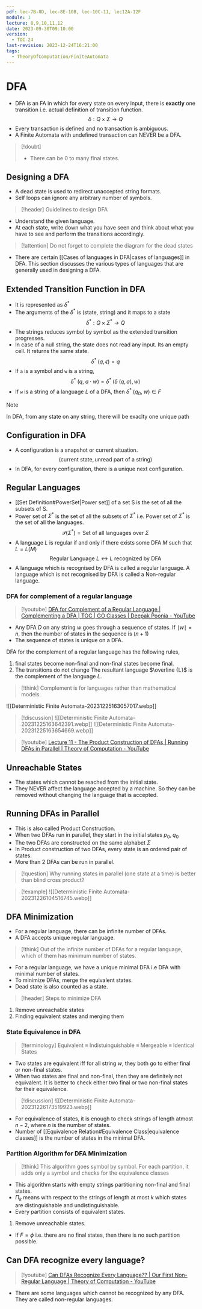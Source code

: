 ```yaml
---
pdf: lec-7B-8D, lec-8E-10B, lec-10C-11, lec12A-12F
module: 1
lecture: 8,9,10,11,12
date: 2023-09-30T09:10:00
version:
  - TOC-24
last-revision: 2023-12-24T16:21:00
tags:
  - TheoryOfComputation/FiniteAutomata
---
```

# DFA

- DFA is an FA in which for every state on every input, there is **exactly** one transition i.e. actual definition of transition function.
$$
\delta : Q \times \Sigma \rightarrow Q
$$
- Every transaction is defined and no transaction is ambiguous.
- A Finite Automata with undefined transaction can NEVER be a DFA.

> [!doubt] 
> - There can be 0 to many final states.

## Designing a DFA

- A dead state is used to redirect unaccepted string formats.
- Self loops can ignore any arbitrary number of symbols.

> [!header] Guidelines to design DFA
- Understand the given language.
- At each state, write down what you have seen and think about what you have to see and perform the transitions accordingly.

> [!attention] Do not forget to complete the diagram for the dead states

- There are certain [[Cases of languages in DFA|cases of languages]] in DFA. This section discusses the various types of languages that are generally used in designing a DFA.

## Extended Transition Function in DFA

- It is represented as $\delta^*$ 
- The arguments of the $\delta^*$ is (state, string) and it maps to a state
$$
\delta^\ast : Q \times \Sigma^\ast \rightarrow Q
$$
- The strings reduces symbol by symbol as the extended transition progresses.
- In case of a null string, the state does not read any input. Its an empty cell. It returns the same state.
$$
\delta^*\;(q, \epsilon) = q
$$
- If `a` is a symbol and `w` is a string,
$$
\delta^* \;(q,\;a \cdot w) = \delta^* \;(\delta\;(q, a), w)
$$
- If `w` is a string of a language $L$ of a DFA, then $\delta^\ast \;(q_0,\; w) \in F$ 

> [!NOTE] 
> In DFA, from any state on any string, there will be exaclty one unique path

## Configuration in DFA
- A configuration is a snapshot or current situation.
$$
(\text{current state}, \text{unread part of a string})
$$
- In DFA, for every configuration, there is a unique next configuration.

## Regular Languages

- [[Set Definition#PowerSet|Power set]] of a set S is the set of all the subsets of S.
- Power set of $\Sigma^*$ is the set of all the subsets of $\Sigma^*$ i.e. Power set of $\Sigma^* {}$ is the set of all the languages.
$$
\mathcal{P}(\Sigma^\ast) = \text{Set of all languages over } \Sigma
$$
- A language $L$ is regular if and only if there exists some DFA ${} M$ such that ${} L = L(M)$
$$
\text{Regular Language } L \leftrightarrow L \text{ recognized by DFA}
$$
- A language which is recognised by DFA is called a regular language. A language which is not recognised by DFA is called a Non-regular language.

### DFA for complement of a regular language
> [!youtube] [DFA for Complement of a Regular Language | Complementing a DFA | TOC | GO Classes | Deepak Poonia - YouTube](https://www.youtube.com/watch?v=HE2iPU8qZaQ)

- Any DFA $D$ on any string $w$ goes through a sequence of states. If $\mid w \mid = n$, then the number of states in the sequence is $(n + 1)$
- The sequence of states is unique on a DFA.

DFA for the complement of a regular language has the following rules,
1. final states become non-final and non-final states become final.
2. The transitions do not change
The resultant language $\overline {L}$ is the complement of the language $L$.

> [!think] 
> Complement is for languages rather than mathematical models.

![[Deterministic Finite Automata-20231225163057017.webp]]

> [!discussion] 
> ![[Deterministic Finite Automata-20231225163642391.webp]]
> ![[Deterministic Finite Automata-20231225163654669.webp]]

> [!youtube] [Lecture 11 - The Product Construction of DFAs | Running DFAs in Parallel | Theory of Computation - YouTube](https://www.youtube.com/watch?v=jadiLyb2hT4)

## Unreachable States
- The states which cannot be reached from the initial state.
- They NEVER affect the language accepted by a machine. So they can be removed without changing the language that is accepted.

## Running DFAs in Parallel
- This is also called Product Construction.
- When two DFAs run in parallel, they start in the initial states $p_0,\; q_0$ 
- The two DFAs are constructed on the same alphabet $\Sigma$ 
- In Product construction of two DFAs, every state is an ordered pair of states.
- More than 2 DFAs can be run in parallel.

> [!question] 
> Why running states in parallel (one state at a time) is better than blind cross product?



> [!example] 
> ![[Deterministic Finite Automata-20231226104516745.webp]]

## DFA Minimization

- For a regular language, there can be infinite number of DFAs.
- A DFA accepts unique regular language.

> [!think] 
> Out of the infinite number of DFAs for a regular language, which of them has minimum number of states.

- For a regular language, we have a unique minimal DFA i.e DFA with minimal number of states.
- To minimize DFAs, merge the equivalent states.
- Dead state is also counted as a state.

> [!header] Steps to minimize DFA
1. Remove unreachable states
2. Finding equivalent states and merging them

### State Equivalence in DFA

> [!terminology]
> Equivalent $\equiv$ Indistuinguishable $\equiv$ Mergeable $\equiv$ Identical States

- Two states are equivalent iff for all string $w$, they both go to either final or non-final states.
- When two states are final and non-final, then they are definitely not equivalent. It is better to check either two final or two non-final states for their equivalence.

> [!discussion] 
> ![[Deterministic Finite Automata-20231226173519923.webp]]

- For equivalence of states, it is enough to check strings of length atmost $n - 2$, where $n$ is the number of states.
- Number of [[Equivalence Relation#Equivalence Class|equivalence classes]] is the number of states in the minimal DFA.

### Partition Algorithm for DFA Minimization

> [!think] 
> This algorithm goes symbol by symbol. For each partition, it adds only a symbol and checks for the equivalence classes
- This algorithm starts with empty strings partitioning non-final and final states.
- $\Pi_k$ means with respect to the strings of length at most $k$ which states are distinguishable and undistinguishable.
- Every partition consists of equivalent states.

1. Remove unreachable states.

- If $F = \phi$ i.e. there are no final states, then there is no such partition possible.

## Can DFA recognize every language?
> [!youtube] [Can DFAs Recognize Every Language?? | Our First Non-Regular Language | Theory of Computation - YouTube](https://www.youtube.com/watch?v=oHhCBfYhXPg)

- There are some languages which cannot be recognized by any DFA. They are called non-regular languages.
